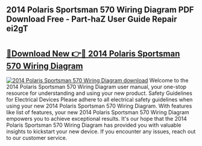 ## 2014 Polaris Sportsman 570 Wiring Diagram PDF Download Free - Part-haZ User Guide Repair ei2gT

# <h2><a href="http://dfjd0o9.blite.top/?on=2014+Polaris+Sportsman+570+Wiring+Diagram">🔗Download New 👉🔴 2014 Polaris Sportsman 570 Wiring Diagram</a></h2>

[![2014 Polaris Sportsman 570 Wiring Diagram download](https://i.imgur.com/lujVjoI.png)](http://dfjd0o9.blite.top/?on=2014+Polaris+Sportsman+570+Wiring+Diagram)
Welcome to the 2014 Polaris Sportsman 570 Wiring Diagram user manual, your one-stop resource for understanding and using your new product. Safety Guidelines for Electrical Devices Please adhere to all electrical safety guidelines when using your new 2014 Polaris Sportsman 570 Wiring Diagram. With features like list of features, your new 2014 Polaris Sportsman 570 Wiring Diagram empowers you to achieve exceptional results. It's our hope that the 2014 Polaris Sportsman 570 Wiring Diagram has provided you with valuable insights to kickstart your new device. If you encounter any issues, reach out to our customer service.
